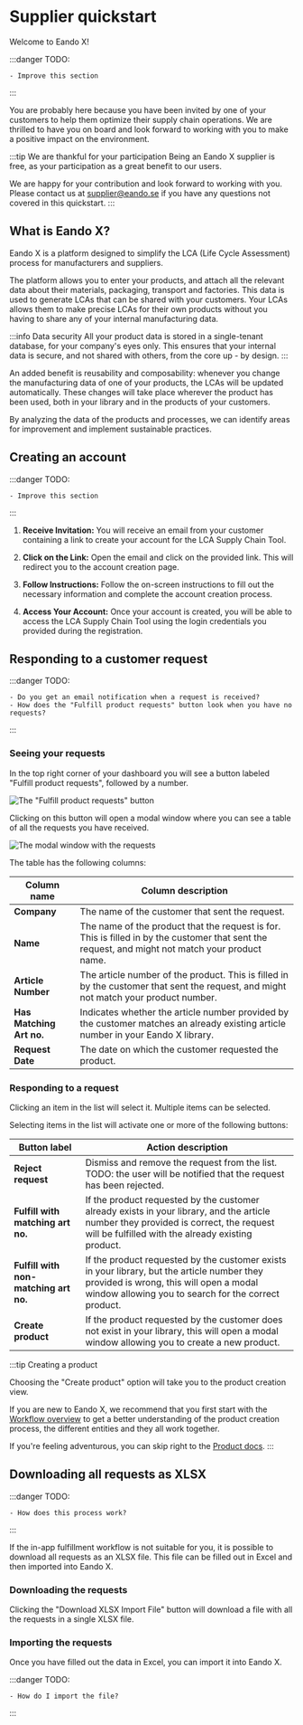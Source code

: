# Supplier quickstart

Welcome to Eando X!

:::danger TODO:

    - Improve this section

:::

You are probably here because you have been invited by one of your customers to help them optimize their supply chain operations. We are thrilled to have you on board and look forward to working with you to make a positive impact on the environment.

:::tip We are thankful for your participation
Being an Eando X supplier is free, as your participation as a great benefit to our users.

We are happy for your contribution and look forward to working with you. Please contact us at [supplier@eando.se](mailto:supplier@eando.se) if you have any questions not covered in this quickstart.
:::

## What is Eando X?

Eando X is a platform designed to simplify the LCA (Life Cycle Assessment) process for manufacturers and suppliers.

The platform allows you to enter your products, and attach all the relevant data about their materials, packaging, transport and factories. This data is used to generate LCAs that can be shared with your customers. Your LCAs allows them to make precise LCAs for their own products without you having to share any of your internal manufacturing data.

:::info Data security
All your product data is stored in a single-tenant database, for your company's eyes only. This ensures that your internal data is secure, and not shared with others, from the core up - by design.
:::

An added benefit is reusability and composability: whenever you change the manufacturing data of one of your products, the LCAs will be updated automatically. These changes will take place wherever the product has been used, both in your library and in the products of your customers.

By analyzing the data of the products and processes, we can identify areas for improvement and implement sustainable practices.

## Creating an account

:::danger TODO:

    - Improve this section

:::

1. **Receive Invitation:** You will receive an email from your customer containing a link to create your account for the LCA Supply Chain Tool.

2. **Click on the Link:** Open the email and click on the provided link. This will redirect you to the account creation page.

3. **Follow Instructions:** Follow the on-screen instructions to fill out the necessary information and complete the account creation process.

4. **Access Your Account:** Once your account is created, you will be able to access the LCA Supply Chain Tool using the login credentials you provided during the registration.

## Responding to a customer request

:::danger TODO:

    - Do you get an email notification when a request is received?
    - How does the "Fulfill product requests" button look when you have no requests?

:::

### Seeing your requests

In the top right corner of your dashboard you will see a button labeled "Fulfill product requests", followed by a number.

![The "Fulfill product requests" button](/images/supplier-quickstart/fulfill-requests-button.jpg)

Clicking on this button will open a modal window where you can see a table of all the requests you have received.

![The modal window with the requests](/images/supplier-quickstart/requests-modal.jpg)

The table has the following columns:

<!-- - **Company:** The name of the customer that sent the request.
- **Name:** The name of the product that the request is for. This is filled in by the customer that sent the request, and might not match your product name.
- **Article Number:** The article number of the product. This is filled in by the customer that sent the request, and might not match your product number.
- **Has Matching Art no.:** Indicates whether the article number provided by the customer matches an already existing article number in your Eando X library.
- **Request Date:** The date on which the customer requested the product. -->

| Column name              | Column description                                                                                                                               |
| ------------------------ | ------------------------------------------------------------------------------------------------------------------------------------------------ |
| **Company**              | The name of the customer that sent the request.                                                                                                  |
| **Name**                 | The name of the product that the request is for. This is filled in by the customer that sent the request, and might not match your product name. |
| **Article Number**       | The article number of the product. This is filled in by the customer that sent the request, and might not match your product number.             |
| **Has Matching Art no.** | Indicates whether the article number provided by the customer matches an already existing article number in your Eando X library.                |
| **Request Date**         | The date on which the customer requested the product.                                                                                            |

### Responding to a request

Clicking an item in the list will select it. Multiple items can be selected.

Selecting items in the list will activate one or more of the following buttons:

<!-- - **Reject request:** Dismiss and remove the request from the list. TODO: the user will be notified that the request has been rejected.
- **Fulfill with matching art no.:** If the product requested by the customer already exists in your library, and the article number they provided is correct, the request will be fulfilled with the already existing product.
- **Fulfill with non-matching art no.:** If the product requested by the customer exists in your library, but the article number they provided is wrong, this will open a modal window allowing you to search for the correct product.
- **Create product:** If the product requested by the customer does not exist in your library, this will open a modal window allowing you to create a new product. -->

| Button label                          | Action description                                                                                                                                                                            |
| ------------------------------------- | --------------------------------------------------------------------------------------------------------------------------------------------------------------------------------------------- |
| **Reject request**                    | Dismiss and remove the request from the list. TODO: the user will be notified that the request has been rejected.                                                                             |
| **Fulfill with matching art no.**     | If the product requested by the customer already exists in your library, and the article number they provided is correct, the request will be fulfilled with the already existing product.    |
| **Fulfill with non-matching art no.** | If the product requested by the customer exists in your library, but the article number they provided is wrong, this will open a modal window allowing you to search for the correct product. |
| **Create product**                    | If the product requested by the customer does not exist in your library, this will open a modal window allowing you to create a new product.                                                  |

:::tip Creating a product

Choosing the "Create product" option will take you to the product creation view.

If you are new to Eando X, we recommend that you first start with the [Workflow overview](/documentation/getting-started/workflow-overview) to get a better understanding of the product creation process, the different entities and they all work together.

If you're feeling adventurous, you can skip right to the [Product docs](/documentation/product/product-overview).
:::

## Downloading all requests as XLSX

:::danger TODO:

    - How does this process work?

:::

If the in-app fulfillment workflow is not suitable for you, it is possible to download all requests as an XLSX file. This file can be filled out in Excel and then imported into Eando X.

### Downloading the requests

Clicking the "Download XLSX Import File" button will download a file with all the requests in a single XLSX file.

### Importing the requests

Once you have filled out the data in Excel, you can import it into Eando X.

:::danger TODO:

    - How do I import the file?

:::
